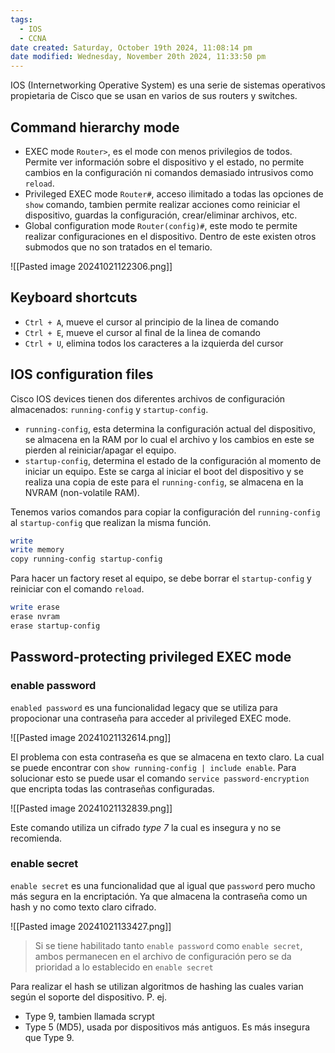 ```yaml
---
tags:
  - IOS
  - CCNA
date created: Saturday, October 19th 2024, 11:08:14 pm
date modified: Wednesday, November 20th 2024, 11:33:50 pm
---
```


IOS (Internetworking Operative System) es una serie de sistemas operativos propietaria de Cisco que se usan en varios de sus routers y switches. 

## Command hierarchy mode 
- EXEC mode  `Router>`, es el mode con menos privilegios de todos. Permite ver información sobre el dispositivo y el estado, no permite cambios en la configuración ni comandos demasiado intrusivos como `reload`.
- Privileged EXEC mode `Router#`, acceso ilimitado a todas las opciones de `show` comando, tambien permite realizar acciones como reiniciar el dispositivo, guardas la configuración, crear/eliminar archivos, etc.
- Global configuration mode `Router(config)#`, este modo te permite realizar configuraciones en el dispositivo. Dentro de este existen otros submodos que no son tratados en el temario. 

![[Pasted image 20241021122306.png]]

## Keyboard shortcuts 
- `Ctrl + A`, mueve el cursor al principio de la linea de comando 
- `Ctrl + E`, mueve el cursor al final de la linea de comando 
- `Ctrl + U`, elimina todos los caracteres a la izquierda del cursor 

## IOS configuration files 
Cisco IOS devices tienen dos diferentes archivos de configuración almacenados: `running-config` y `startup-config`.
- `running-config`, esta determina la configuración actual del dispositivo, se almacena en la RAM por lo cual el archivo y los cambios en este se pierden al reiniciar/apagar el equipo.
- `startup-config`, determina el estado de la configuración al momento de iniciar un equipo. Este se carga al iniciar el boot del dispositivo y se realiza una copia de este para el `running-config`, se almacena en la NVRAM (non-volatile RAM).

Tenemos varios comandos para copiar la configuración del `running-config` al `startup-config` que realizan la misma función. 

``` bash
write 
write memory 
copy running-config startup-config 
```

Para hacer un factory reset al equipo, se debe borrar el `startup-config` y reiniciar con el comando `reload`.

``` bash
write erase 
erase nvram 
erase startup-config
```

## Password-protecting privileged EXEC mode 
### enable password 
`enabled password` es una funcionalidad legacy que se utiliza para propocionar una contraseña  para acceder al privileged EXEC mode. 

![[Pasted image 20241021132614.png]]

El problema con esta contraseña es que se almacena en texto claro. La cual se puede encontrar con `show running-config | include enable`. Para solucionar esto se puede usar el comando `service password-encryption` que encripta todas las contraseñas configuradas. 

![[Pasted image 20241021132839.png]]

Este comando utiliza un cifrado _type 7_ la cual es insegura y no se recomienda. 
### enable secret 
`enable secret` es una funcionalidad que al igual que `password` pero mucho más segura en la encriptación. Ya que almacena la contraseña como un hash y no como texto claro cifrado. 

![[Pasted image 20241021133427.png]]

> Si se tiene habilitado tanto `enable password` como `enable secret`, ambos permanecen en el archivo de configuración pero se da prioridad a lo establecido en `enable secret`

Para realizar el hash se utilizan algoritmos de hashing las cuales varian según el soporte del dispositivo. P. ej. 
- Type 9, tambien llamada scrypt 
- Type 5 (MD5), usada por dispositivos más antiguos. Es más insegura que Type 9.



